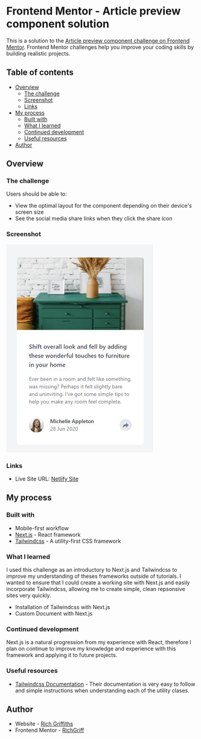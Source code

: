 # Frontend Mentor - Article preview component solution

This is a solution to the [Article preview component challenge on Frontend Mentor](https://www.frontendmentor.io/challenges/article-preview-component-dYBN_pYFT). Frontend Mentor challenges help you improve your coding skills by building realistic projects. 

## Table of contents

- [Overview](#overview)
  - [The challenge](#the-challenge)
  - [Screenshot](#screenshot)
  - [Links](#links)
- [My process](#my-process)
  - [Built with](#built-with)
  - [What I learned](#what-i-learned)
  - [Continued development](#continued-development)
  - [Useful resources](#useful-resources)
- [Author](#author)

## Overview

### The challenge

Users should be able to:

- View the optimal layout for the component depending on their device's screen size
- See the social media share links when they click the share icon

### Screenshot

![screenshot](screenshot.JPG)


### Links

- Live Site URL: [Netlify Site](https://inspiring-kepler-f86ff0.netlify.app/)

## My process

### Built with

- Mobile-first workflow
- [Next.js](https://nextjs.org/) - React framework
- [Tailwindcss](https://tailwindcss.com/) - A utility-first CSS framework


### What I learned

I used this challenge as an introductory to Next.js and Tailwindcss to improve my understanding of theses frameworks outside of tutorials. I wanted to ensure that I could create a working site with Next.js and easily incorporate Tailwindcss, allowing me to create simple, clean repsonsive sites very quickly. 

- Installation of Tailwindcss with Next.js
- Custom Document with Next.js


### Continued development

Next.js is a natural progression from my experience with React, therefore I plan on continue to improve my knowledge and experience with this framework and applying it to future projects. 


### Useful resources

- [Tailwindcss Documentation](https://tailwindcss.com/docs/installation) - Their documentation is very easy to follow and simple instructions when understanding each of the utility clases.


## Author

- Website - [Rich Griffiths](https://richardgriffiths-portfolio.netlify.app/)
- Frontend Mentor - [RichGriff](https://www.frontendmentor.io/profile/RichGriff)



